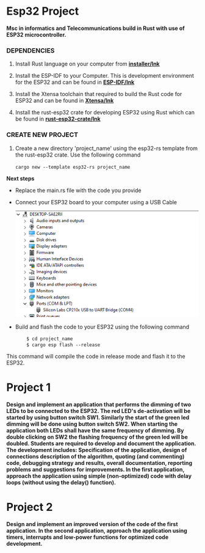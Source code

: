 # Esp32 Project

**Msc in informatics and Telecommunications build in Rust with use of ESP32 microcontroller.**

### DEPENDENCIES

1. Install Rust language on your computer from **[installer/lnk](https://www.rust-lang.org/learn/get-started)**

2. Install the ESP-IDF to your Computer. This is development environment for the ESP32 and can be found in **[ESP-IDF/lnk](https://docs.espressif.com/projects/esp-idf/en/latest/esp32/get-started/index.html)**

3. Install the Xtensa toolchain that required to build the Rust code for ESP32 and can be found in **[Xtensa/lnk](https://docs.espressif.com/projects/esp-idf/en/latest/esp32/get-started/linux-setup.html#install-the-xtensa-toolchain)**

4. Install the rust-esp32 crate for developing ESP32 using Rust which can be found in **[rust-esp32-crate/lnk](https://crates.io/crates/esp32-hal)**


### CREATE NEW PROJECT

1. Create a new  directory 'project_name' using the esp32-rs template from the rust-esp32 crate. Use the following command

    `cargo new --template esp32-rs project_name`

**Next steps**

* Replace the main.rs file with the code you provide
* Connect your ESP32 board to your computer using a USB Cable
    
    ![fig_win_11_esp](./src/Readme/device_manager_windows_11.png)

* Build and flash the code to your ESP32 using the following command

    ```
        $ cd project_name
        $ cargo esp flash --release
    ```

This command will compile the code in release mode and flash it to the ESP32.


# Project 1 

**Design and implement an application that performs the dimming of two LEDs to be connected to the ESP32. The red LED's de-activation will be started by using button switch SW1. Similarly the start of the green led dimming will be done using button switch SW2. When starting the application both LEDs shall have the same frequency of dimming. By double clicking on SW2 the flashing frequency of the green led will be doubled. Students are required to develop and document the application. The development includes: Specification of the application, design of connections description of the algorithm, quoting (and commenting) code, debugging strategy and results, overall documentation, reporting problems and suggestions for improvements. In the first application, approach the application using simple (non-optimized) code with delay loops (without using the delay() function).**

# Project 2

**Design and implement an improved version of the code of the first application. In the second application, approach the application using timers, interrupts and low-power functions for optimized code development.**



